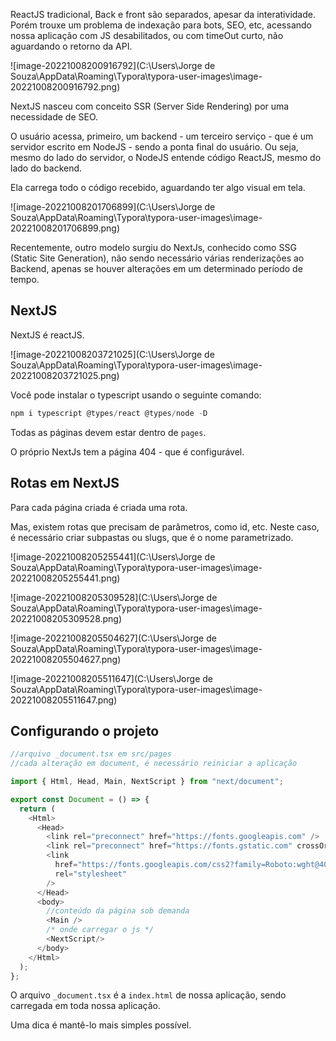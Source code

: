 ReactJS tradicional, Back e front são separados, apesar da interatividade. Porém trouxe um problema de indexação para bots, SEO, etc, acessando nossa aplicação com JS desabilitados, ou com timeOut curto, não aguardando o retorno da API.

![image-20221008200916792](C:\Users\Jorge de Souza\AppData\Roaming\Typora\typora-user-images\image-20221008200916792.png)

NextJS nasceu com conceito SSR (Server Side Rendering) por uma necessidade de SEO.



O usuário acessa, primeiro, um backend - um terceiro serviço - que é um servidor escrito em NodeJS - sendo a ponta final do usuário. Ou seja, mesmo do lado do servidor, o NodeJS entende código ReactJS, mesmo do lado do backend. 

Ela carrega todo o código recebido, aguardando ter algo visual em tela.



![image-20221008201706899](C:\Users\Jorge de Souza\AppData\Roaming\Typora\typora-user-images\image-20221008201706899.png)





Recentemente, outro modelo surgiu do NextJs, conhecido como SSG (Static Site Generation), não sendo necessário várias renderizações ao Backend, apenas se houver alterações em um determinado período de tempo.



## NextJS

NextJS é reactJS.

![image-20221008203721025](C:\Users\Jorge de Souza\AppData\Roaming\Typora\typora-user-images\image-20221008203721025.png)

Você pode instalar o typescript usando o seguinte comando:

```typescript
npm i typescript @types/react @types/node -D
```

Todas as páginas devem estar dentro de `pages`.

O próprio NextJs tem a página 404 - que é configurável.



## Rotas em NextJS

Para cada página criada é criada uma rota.

Mas, existem rotas que precisam de parâmetros, como id, etc. Neste caso, é necessário criar subpastas ou slugs, que é o nome parametrizado.



![image-20221008205255441](C:\Users\Jorge de Souza\AppData\Roaming\Typora\typora-user-images\image-20221008205255441.png)

![image-20221008205309528](C:\Users\Jorge de Souza\AppData\Roaming\Typora\typora-user-images\image-20221008205309528.png)

![image-20221008205504627](C:\Users\Jorge de Souza\AppData\Roaming\Typora\typora-user-images\image-20221008205504627.png)

![image-20221008205511647](C:\Users\Jorge de Souza\AppData\Roaming\Typora\typora-user-images\image-20221008205511647.png)





## Configurando o projeto

```typescript
//arquivo _document.tsx em src/pages
//cada alteração em document, é necessário reiniciar a aplicação

import { Html, Head, Main, NextScript } from "next/document";

export const Document = () => {
  return (
    <Html>
      <Head>
        <link rel="preconnect" href="https://fonts.googleapis.com" />
        <link rel="preconnect" href="https://fonts.gstatic.com" crossOrigin="anonymous" />
        <link
          href="https://fonts.googleapis.com/css2?family=Roboto:wght@400;700&display=swap"
          rel="stylesheet"
        />
      </Head>
      <body>
        //conteúdo da página sob demanda
        <Main />
        /* onde carregar o js */
        <NextScript/>
      </body>
    </Html>
  );
};

```

O arquivo `_document.tsx` é a `index.html` de nossa aplicação, sendo carregada em toda nossa aplicação. 

Uma dica é mantê-lo mais simples possível.